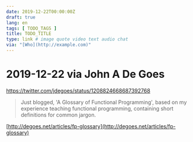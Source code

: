 ```yaml
---
date: 2019-12-22T00:00:00Z
draft: true
lang: en
tags: [ TODO_TAGS ]
title: TODO_TITLE
type: link # image quote video text audio chat
via: "[Who](http://example.com)"
---
```



# 2019-12-22 via John A De Goes
https://twitter.com/jdegoes/status/1208824668687392768

> Just blogged, 'A Glossary of Functional Programming', based on my experience teaching functional programming, containing short definitions for common jargon.

[http://degoes.net/articles/fp-glossary](http://degoes.net/articles/fp-glossary)

